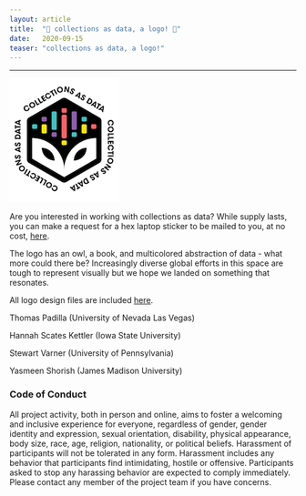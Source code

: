 ```yaml
---
layout: article
title:  "🎨 collections as data, a logo! 🎨"
date:   2020-09-15 
teaser: "collections as data, a logo!"
---
```

---

![](https://github.com/collectionsasdata/part2whole/raw/master/_posts/cad_logo_matte.png "")

Are you interested in working with collections as data? While supply lasts, you can make a request for a hex laptop sticker to be mailed to you, at no cost, [here](https://docs.google.com/forms/d/e/1FAIpQLSfSXHv0fKXKghr0WOInoIQI_qdTRao0JPsNy56jo45qUJvaYw/viewform?usp=sf_link).  

The logo has an owl, a book, and multicolored abstraction of data - what more could there be? Increasingly diverse global efforts in this space are tough to represent visually but we hope we landed on something that resonates.   

All logo design files are included [here](https://github.com/collectionsasdata/part2whole/raw/master/collectionsasdata_logo.zip).   


Thomas Padilla (University of Nevada Las Vegas)

Hannah Scates Kettler (Iowa State University)

Stewart Varner (University of Pennsylvania)

Yasmeen Shorish (James Madison University)

### Code of Conduct

All project activity, both in person and online, aims to foster a welcoming and inclusive experience for everyone, regardless of gender, gender identity and expression, sexual orientation, disability, physical appearance, body size, race, age, religion, nationality, or political beliefs. Harassment of participants will not be tolerated in any form. Harassment includes any behavior that participants find intimidating, hostile or offensive. Participants asked to stop any harassing behavior are expected to comply immediately. Please contact any member of the project team if you have concerns.
